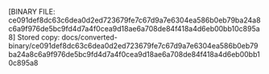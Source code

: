 [BINARY FILE: ce091def8dc63c6dea0d2ed723679fe7c67d9a7e6304ea586b0eb79ba24a8c6a9f976de5bc9fd4d7a4f0cea9d18ae6a708de84f418a4d6eb00bb10c895a8]
Stored copy: docs/converted-binary/ce091def8dc63c6dea0d2ed723679fe7c67d9a7e6304ea586b0eb79ba24a8c6a9f976de5bc9fd4d7a4f0cea9d18ae6a708de84f418a4d6eb00bb10c895a8
